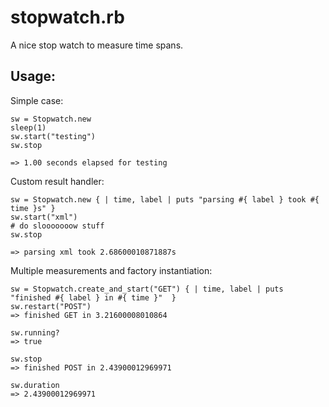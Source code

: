 stopwatch.rb
============

A nice stop watch to measure time spans.

Usage:
------

Simple case:

    sw = Stopwatch.new
    sleep(1)
    sw.start("testing")
    sw.stop
    
    => 1.00 seconds elapsed for testing 


Custom result handler:

    sw = Stopwatch.new { | time, label | puts "parsing #{ label } took #{ time }s" }
    sw.start("xml")
    # do slooooooow stuff
    sw.stop
    
    => parsing xml took 2.68600010871887s


Multiple measurements and factory instantiation:

    sw = Stopwatch.create_and_start("GET") { | time, label | puts "finished #{ label } in #{ time }"  } 
    sw.restart("POST")
    => finished GET in 3.21600008010864
      
    sw.running?
    => true
    
    sw.stop
    => finished POST in 2.43900012969971
    
    sw.duration
    => 2.43900012969971

